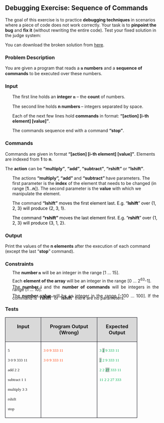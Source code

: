 <H2 CLASS="western">Debugging Exercise: Sequence of Commands</H2>
  
<P STYLE="margin-top: 0.06in">The goal of this exercise is to
practice <B>debugging techniques </B>in scenarios where a piece of
code does not work correctly. Your task is to <B>pinpoint the bug</B>
and <B>fix it</B> (without rewriting the entire code). Test your
fixed solution in the judge system: 
</P>
<P STYLE="margin-top: 0.06in">You can download the broken solution
from <A HREF="https://softuni.bg/downloads/svn/soft-tech/Sep-2016/Programming-Fundamentals-Sep-2016/03.%20Programming-Fundamentals-Methods-Debugging-and-Troubleshooting-Code/03.%20Programming-Fundamentals-Methods-and-Debugging-Exercises-Broken-Solutions.zip">here</A>.</P>
<H3 CLASS="western">Problem Description</H3>
<P STYLE="margin-top: 0.06in">You are given a program that reads a <FONT FACE="Consolas, serif"><B>n</B></FONT><B>
numbers</B> and a <B>sequence of commands</B> to be executed over
these numbers.</P>
<H3 CLASS="western">Input</H3>
<UL>
	  <P STYLE="margin-top: 0.06in">The first line holds an <B>integer</B>
	<FONT FACE="Consolas, serif"><B>n</B></FONT> – the <B>count</B> of
	numbers.</P>
	  <P STYLE="margin-top: 0.06in">The second line holds <B>n numbers
	</B>– integers separated by space.</P>
	  <P STYLE="margin-top: 0.06in">Each of the next few lines hold
	<B>commands</B> in format: <B>“[action] [i-th element] [value]”</B>.</P>
	  <P STYLE="margin-top: 0.06in">The commands sequence end with a
	command <B>“stop”</B>.</P>
</UL>
<H3 CLASS="western">Commands</H3>
<P STYLE="margin-top: 0.06in">Commands are given in format <B>“[action]
[i-th element] [value]”</B>. Elements are indexed from <B>1</B> to
<B>n</B>.</P>
<P STYLE="margin-top: 0.06in">The <B>action</B> can be <B>“multiply”</B>,
<B>“add”</B>,<B> “subtract”</B>,<B> “rshift” </B>or<B>
“lshift”</B>.</P>
<UL>
	  <P STYLE="margin-top: 0.06in">The actions <B>“multiply”,
	“add” </B>and <B>“subtract” </B>have parameters. The first
	parameter is the <B>index</B> of the element that needs to be
	changed (in range [<B>1</B>...<B>n</B>]). The second parameter is
	the <B>value</B> with which we manipulate the element.</P>
	  <P STYLE="margin-top: 0.06in">The command <B>“lshift”</B><FONT COLOR="#000000">
	moves the first element last. E.g. “</FONT><FONT COLOR="#000000"><B>lshift</B></FONT><FONT COLOR="#000000">”
	over {1, 2, 3} will produce {2, 3, 1}.</FONT></P>
	  <P STYLE="margin-top: 0.06in"><FONT COLOR="#000000">The command
	</FONT><FONT COLOR="#000000"><B>“rshift”</B></FONT><FONT COLOR="#000000">
	moves the last element first. E.g. “</FONT><FONT COLOR="#000000"><B>rshift</B></FONT><FONT COLOR="#000000">”
	over {1, 2, 3} will produce {3, 1, 2}.</FONT></P>
</UL>
<H3 CLASS="western">Output</H3>
<P STYLE="margin-top: 0.06in">Print the values of the <B>n elements</B>
after the execution of each command (except the last “<B>stop</B>”
command).</P>
<H3 CLASS="western">Constraints</H3>
<UL>
	  <P ALIGN=JUSTIFY STYLE="margin-top: 0.08in; line-height: 0.07in">
	The <B>number </B><FONT FACE="Consolas, serif"><B>n</B></FONT> will
	be an integer in the range [1 … 15].</P>
	  <P ALIGN=JUSTIFY STYLE="margin-top: 0.08in; line-height: 0.07in">
	Each <B>element of the array</B> will be an integer in the range [0
	… 2<SUP>63</SUP>-1].</P>
	  <P ALIGN=JUSTIFY STYLE="margin-top: 0.08in; line-height: 0.07in">
	The <B>number </B><FONT FACE="Consolas, serif"><B>i</B></FONT> and
	the <B>number of commands</B> will be integers in the range [1 …
	10].</P>
	  <P ALIGN=JUSTIFY STYLE="margin-top: 0.08in; line-height: 0.07in">
	The <B>number value</B> will be an integer in the range [-100 …
	100]. If the command is “<B>rshift</B>” or “<B>lshift</B>”
	there are no parameters.</P>
</UL>
<H3 CLASS="western">Tests</H3>
<TABLE WIDTH=409 CELLPADDING=4 CELLSPACING=0>
	<COL WIDTH=101>
	<COL WIDTH=167>
	<COL WIDTH=115>
	<TR VALIGN=TOP>
		<TD WIDTH=101 BGCOLOR="#d9d9d9" STYLE="border: 1px solid #00000a; padding: 0.04in 0.08in">
			<P ALIGN=CENTER><B>Input</B></P>
		</TD>
		<TD WIDTH=167 BGCOLOR="#d9d9d9" STYLE="border: 1px solid #00000a; padding: 0.04in 0.08in">
			<P ALIGN=CENTER><B>Program Output (Wrong)</B></P>
		</TD>
		<TD WIDTH=115 BGCOLOR="#d9d9d9" STYLE="border: 1px solid #00000a; padding: 0.04in 0.08in">
			<P ALIGN=CENTER><B>Expected Output</B></P>
		</TD>
	</TR>
	<TR VALIGN=TOP>
		<TD WIDTH=101 HEIGHT=83 STYLE="border: 1px solid #00000a; padding: 0.04in 0.08in">
			<P STYLE="margin-bottom: 0in"><FONT FACE="Consolas, serif"><FONT SIZE=2>5</FONT></FONT></P>
			<P STYLE="margin-bottom: 0in"><FONT FACE="Consolas, serif"><FONT SIZE=2>3
			0 9 333 11</FONT></FONT></P>
			<P STYLE="margin-bottom: 0in"><FONT FACE="Consolas, serif"><FONT SIZE=2>add
			2 2</FONT></FONT></P>
			<P STYLE="margin-bottom: 0in"><FONT FACE="Consolas, serif"><FONT SIZE=2>subtract
			1 1</FONT></FONT></P>
			<P STYLE="margin-bottom: 0in"><FONT FACE="Consolas, serif"><FONT SIZE=2>multiply
			3 3</FONT></FONT></P>
			<P STYLE="margin-bottom: 0in"><FONT FACE="Consolas, serif"><FONT SIZE=2>rshift</FONT></FONT></P>
			<P><FONT FACE="Consolas, serif"><FONT SIZE=2>stop</FONT></FONT></P>
		</TD>
		<TD WIDTH=167 STYLE="border: 1px solid #00000a; padding: 0.04in 0.08in">
			<P STYLE="margin-bottom: 0in"><FONT COLOR="#ff420e"><FONT FACE="Consolas, serif"><FONT SIZE=2>3
			0 9 333 11</FONT></FONT></FONT></P>
			<P><FONT COLOR="#ff420e"><FONT FACE="Consolas, serif"><FONT SIZE=2>3
			0 9 333 11</FONT></FONT></FONT></P>
		</TD>
		<TD WIDTH=115 STYLE="border: 1px solid #00000a; padding: 0.04in 0.08in">
			<P STYLE="margin-bottom: 0in"><FONT COLOR="#00b050"><FONT FACE="Consolas, serif"><FONT SIZE=2>3
			</FONT></FONT></FONT><FONT COLOR="#00b050"><FONT FACE="Consolas, serif"><FONT SIZE=2><B><SPAN STYLE="background: #c0c0c0">2</SPAN></B></FONT></FONT></FONT><FONT COLOR="#00b050"><FONT FACE="Consolas, serif"><FONT SIZE=2>
			9 333 11 </FONT></FONT></FONT>
			</P>
			<P STYLE="margin-bottom: 0in"><FONT COLOR="#00b050"><FONT FACE="Consolas, serif"><FONT SIZE=2><SPAN STYLE="background: #c0c0c0">2</SPAN></FONT></FONT></FONT><FONT COLOR="#00b050"><FONT FACE="Consolas, serif"><FONT SIZE=2>
			2 9 333 11 </FONT></FONT></FONT>
			</P>
			<P STYLE="margin-bottom: 0in"><FONT COLOR="#00b050"><FONT FACE="Consolas, serif"><FONT SIZE=2>2
			2 </FONT></FONT></FONT><FONT COLOR="#00b050"><FONT FACE="Consolas, serif"><FONT SIZE=2><B><SPAN STYLE="background: #c0c0c0">27</SPAN></B></FONT></FONT></FONT><FONT COLOR="#00b050"><FONT FACE="Consolas, serif"><FONT SIZE=2>
			333 11</FONT></FONT></FONT></P>
			<P><FONT COLOR="#00b050"><FONT FACE="Consolas, serif"><FONT SIZE=2><SPAN LANG="bg-BG">11
			</SPAN></FONT></FONT></FONT><FONT COLOR="#00b050"><FONT FACE="Consolas, serif"><FONT SIZE=2>2
			2 27 333</FONT></FONT></FONT></P>
		</TD>
	</TR>
</TABLE>